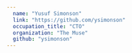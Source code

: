 ```yaml
---
  name: "Yusuf Simonson"
  link: "https://github.com/ysimonson"
  occupation_title: "CTO"
  organization: "The Muse"
  github: "ysimonson"
---
```

